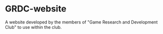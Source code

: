 # GRDC-website
A website developed by the members of "Game Research and Development Club" to use within the club.
